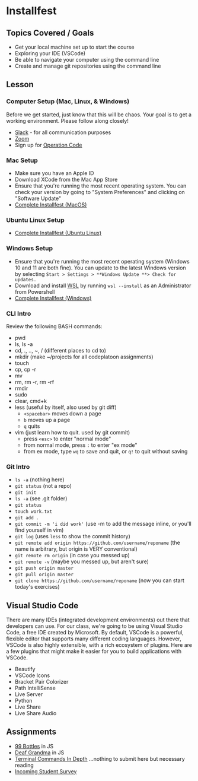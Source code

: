 # Installfest

## Topics Covered / Goals
- Get your local machine set up to start the course
- Exploring your IDE (VSCode)
- Be able to navigate your computer using the command line
- Create and manage git repositories using the command line

## Lesson

### Computer Setup (Mac, Linux, & Windows)
Before we get started, just know that this will be chaos. Your goal is to get a working environment. Please follow along closely!
- [Slack](https://slack.com/downloads) - for all communication purposes
- [Zoom](https://zoom.us/support/download)
- Sign up for [Operation Code](https://operationcode.org/join)

### Mac Setup
- Make sure you have an Apple ID
- Download XCode from the Mac App Store
- Ensure that you're running the most recent operating system. You can check your version by going to "System Preferences" and clicking on "Software Update"
- [Complete Installfest (MacOS)](../../page-resources/installfest.md)

### Ubuntu Linux Setup
- [Complete Installfest (Ubuntu Linux)](../../page-resources/installfest_ubuntu.md)

### Windows Setup
- Ensure that you're running the most recent operating system (Windows 10 and 11 are both fine). You can update to the latest Windows version by selecting `Start > Settings > **Windows Update **> Check for updates.`
- Download and install [WSL](https://docs.microsoft.com/en-us/windows/wsl/install) by running `wsl --install` as an Administrator from Powershell
- [Complete Installfest (Windows)](../../page-resources/installfest_windows.md)

### CLI Intro

Review the following BASH commands:
- pwd
- ls, ls -a
- cd, ., .., ~, / (different places to cd to)
- mkdir (make ~/projects for all codeplatoon assignments)
- touch
- cp, cp -r
- mv
- rm, rm -r, rm -rf
- rmdir
- sudo
- clear, cmd+k
- less (useful by itself, also used by git diff)
  - `<spacebar>` moves down a page
  - `b` moves up a page
  - `q` quits
- vim (just learn how to quit. used by git commit)
  - press `<esc>` to enter "normal mode"
  - from normal mode, press `:` to enter "ex mode"
  - from ex mode, type `wq` to save and quit, or `q!` to quit without saving
  

### Git Intro

- `ls -a` (nothing here)
- `git status` (not a repo)
- `git init` 
- `ls -a` (see .git folder)
- `git status`
- `touch work.txt`
- `git add .`
- `git commit -m 'i did work'` (use -m to add the message inline, or you'll find yourself in vim)
- `git log` (uses `less` to show the commit history)
- `git remote add origin https://github.com/username/reponame` (the name is arbitrary, but origin is VERY conventional)
- `git remote rm origin` (in case you messed up)
- `git remote -v` (maybe you messed up, but aren't sure)
- `git push origin master`
- `git pull origin master`
- `git clone https://github.com/username/reponame` (now you can start today's exercises)

## Visual Studio Code

There are many IDEs (integrated development environments) out there that developers can use. For our class, we're going to be using Visual Studio Code, a free IDE created by Microsoft. By default, VSCode is a powerful, flexible editor that supports many different coding languages. However, VSCode is also highly extensible, with a rich ecosystem of plugins. Here are a few plugins that might make it easier for you to build applications with VSCode. 
- Beautify
- VSCode Icons
- Bracket Pair Colorizer
- Path IntelliSense
- Live Server
- Python
- Live Share
- Live Share Audio
  
 


## Assignments
- [99 Bottles](https://github.com/romeoplatoon/algo-99-bottles) in JS
- [Deaf Grandma](https://github.com/romeoplatoon/algo-deaf-grandma) in JS
- [Terminal Commands In Depth](https://github.com/romeoplatoon/misc-command-line) ...nothing to submit here but necessary reading
- [Incoming Student Survey](https://docs.google.com/forms/d/e/1FAIpQLSePRzeiSCe1hqzud7btr--Xxm791zqCe_RqA_9mGxEIUN_IwQ/viewform)

